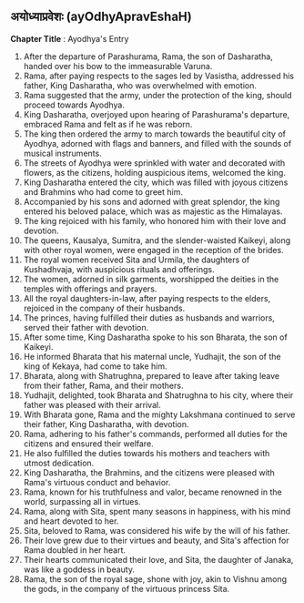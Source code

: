 ## अयोध्याप्रवेशः (ayOdhyApravEshaH)
**Chapter Title** : Ayodhya's Entry

1. After the departure of Parashurama, Rama, the son of Dasharatha, handed over his bow to the immeasurable Varuna.
2. Rama, after paying respects to the sages led by Vasistha, addressed his father, King Dasharatha, who was overwhelmed with emotion.
3. Rama suggested that the army, under the protection of the king, should proceed towards Ayodhya.
4. King Dasharatha, overjoyed upon hearing of Parashurama's departure, embraced Rama and felt as if he was reborn.
5. The king then ordered the army to march towards the beautiful city of Ayodhya, adorned with flags and banners, and filled with the sounds of musical instruments.
6. The streets of Ayodhya were sprinkled with water and decorated with flowers, as the citizens, holding auspicious items, welcomed the king.
7. King Dasharatha entered the city, which was filled with joyous citizens and Brahmins who had come to greet him.
8. Accompanied by his sons and adorned with great splendor, the king entered his beloved palace, which was as majestic as the Himalayas.
9. The king rejoiced with his family, who honored him with their love and devotion.
10. The queens, Kausalya, Sumitra, and the slender-waisted Kaikeyi, along with other royal women, were engaged in the reception of the brides.
11. The royal women received Sita and Urmila, the daughters of Kushadhvaja, with auspicious rituals and offerings.
12. The women, adorned in silk garments, worshipped the deities in the temples with offerings and prayers.
13. All the royal daughters-in-law, after paying respects to the elders, rejoiced in the company of their husbands.
14. The princes, having fulfilled their duties as husbands and warriors, served their father with devotion.
15. After some time, King Dasharatha spoke to his son Bharata, the son of Kaikeyi.
16. He informed Bharata that his maternal uncle, Yudhajit, the son of the king of Kekaya, had come to take him.
17. Bharata, along with Shatrughna, prepared to leave after taking leave from their father, Rama, and their mothers.
18. Yudhajit, delighted, took Bharata and Shatrughna to his city, where their father was pleased with their arrival.
19. With Bharata gone, Rama and the mighty Lakshmana continued to serve their father, King Dasharatha, with devotion.
20. Rama, adhering to his father's commands, performed all duties for the citizens and ensured their welfare.
21. He also fulfilled the duties towards his mothers and teachers with utmost dedication.
22. King Dasharatha, the Brahmins, and the citizens were pleased with Rama's virtuous conduct and behavior.
23. Rama, known for his truthfulness and valor, became renowned in the world, surpassing all in virtues.
24. Rama, along with Sita, spent many seasons in happiness, with his mind and heart devoted to her.
25. Sita, beloved to Rama, was considered his wife by the will of his father.
26. Their love grew due to their virtues and beauty, and Sita's affection for Rama doubled in her heart.
27. Their hearts communicated their love, and Sita, the daughter of Janaka, was like a goddess in beauty.
28. Rama, the son of the royal sage, shone with joy, akin to Vishnu among the gods, in the company of the virtuous princess Sita.